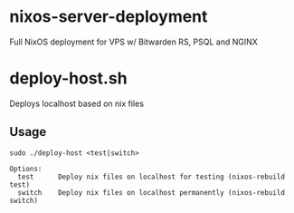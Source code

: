 # nixos-server-deployment
Full NixOS deployment for VPS w/ Bitwarden RS, PSQL and NGINX

# deploy-host.sh
Deploys localhost based on nix files

## Usage
```
sudo ./deploy-host <test|switch>

Options:
  test      Deploy nix files on localhost for testing (nixos-rebuild test)
  switch    Deploy nix files on localhost permanently (nixos-rebuild switch)
```
